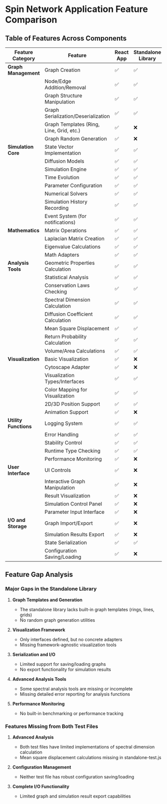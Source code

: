 # Spin Network Application Feature Comparison

## Table of Features Across Components

| Feature Category | Feature | React App | Standalone Library | standalone-test.js | test-simulation.js |
|-----------------|---------|-----------|-------------------|-------------------|-------------------|
| **Graph Management** | Graph Creation | ✅ | ✅ | ✅ | ✅ |
| | Node/Edge Addition/Removal | ✅ | ✅ | ✅ | ❌ |
| | Graph Structure Manipulation | ✅ | ✅ | ✅ | ❌ |
| | Graph Serialization/Deserialization | ✅ | ✅ | ❌ | ✅ |
| | Graph Templates (Ring, Line, Grid, etc.) | ✅ | ❌ | ✅ | ✅ |
| | Graph Random Generation | ✅ | ❌ | ✅ | ✅ |
| **Simulation Core** | State Vector Implementation | ✅ | ✅ | ✅ | ✅ |
| | Diffusion Models | ✅ | ✅ | ✅ | ✅ |
| | Simulation Engine | ✅ | ✅ | ✅ | ✅ |
| | Time Evolution | ✅ | ✅ | ✅ | ✅ |
| | Parameter Configuration | ✅ | ✅ | ✅ | ✅ |
| | Numerical Solvers | ✅ | ✅ | ❌ | ✅ |
| | Simulation History Recording | ✅ | ✅ | ❌ | ✅ |
| | Event System (for notifications) | ✅ | ✅ | ✅ | ❌ |
| **Mathematics** | Matrix Operations | ✅ | ✅ | ✅ | ✅ |
| | Laplacian Matrix Creation | ✅ | ✅ | ❌ | ✅ |
| | Eigenvalue Calculations | ✅ | ✅ | ❌ | ✅ |
| | Math Adapters | ✅ | ✅ | ❌ | ✅ |
| **Analysis Tools** | Geometric Properties Calculation | ✅ | ✅ | ✅ | ✅ |
| | Statistical Analysis | ✅ | ✅ | ✅ | ✅ |
| | Conservation Laws Checking | ✅ | ✅ | ❌ | ✅ |
| | Spectral Dimension Calculation | ✅ | ✅ | ❌ | ❌ |
| | Diffusion Coefficient Calculation | ✅ | ✅ | ❌ | ❌ |
| | Mean Square Displacement | ✅ | ✅ | ❌ | ❌ |
| | Return Probability Calculation | ✅ | ✅ | ❌ | ❌ |
| | Volume/Area Calculations | ✅ | ✅ | ✅ | ✅ |
| **Visualization** | Basic Visualization | ✅ | ❌ | ✅ | ✅ |
| | Cytoscape Adapter | ✅ | ❌ | ❌ | ✅ |
| | Visualization Types/Interfaces | ✅ | ✅ | ❌ | ❌ |
| | Color Mapping for Visualization | ✅ | ✅ | ✅ | ✅ |
| | 2D/3D Position Support | ✅ | ✅ | ✅ | ✅ |
| | Animation Support | ✅ | ❌ | ✅ | ❌ |
| **Utility Functions** | Logging System | ✅ | ✅ | ✅ | ✅ |
| | Error Handling | ✅ | ✅ | ✅ | ✅ |
| | Stability Control | ✅ | ✅ | ✅ | ✅ |
| | Runtime Type Checking | ✅ | ✅ | ❌ | ✅ |
| | Performance Monitoring | ✅ | ❌ | ❌ | ✅ |
| **User Interface** | UI Controls | ✅ | ❌ | ✅ | ❌ |
| | Interactive Graph Manipulation | ✅ | ❌ | ✅ | ❌ |
| | Result Visualization | ✅ | ❌ | ✅ | ✅ |
| | Simulation Control Panel | ✅ | ❌ | ✅ | ❌ |
| | Parameter Input Interface | ✅ | ❌ | ✅ | ❌ |
| **I/O and Storage** | Graph Import/Export | ✅ | ❌ | ❌ | ✅ |
| | Simulation Results Export | ✅ | ❌ | ❌ | ✅ |
| | State Serialization | ✅ | ✅ | ❌ | ✅ |
| | Configuration Saving/Loading | ✅ | ❌ | ❌ | ❌ |

## Feature Gap Analysis

### Major Gaps in the Standalone Library

1. **Graph Templates and Generation**
   - The standalone library lacks built-in graph templates (rings, lines, grids)
   - No random graph generation utilities
   
2. **Visualization Framework**
   - Only interfaces defined, but no concrete adapters
   - Missing framework-agnostic visualization tools
   
3. **Serialization and I/O**
   - Limited support for saving/loading graphs
   - No export functionality for simulation results
   
4. **Advanced Analysis Tools**
   - Some spectral analysis tools are missing or incomplete
   - Missing detailed error reporting for analysis functions

5. **Performance Monitoring**
   - No built-in benchmarking or performance tracking

### Features Missing from Both Test Files

1. **Advanced Analysis**
   - Both test files have limited implementations of spectral dimension calculation
   - Mean square displacement calculations missing in standalone-test.js

2. **Configuration Management**
   - Neither test file has robust configuration saving/loading
   
3. **Complete I/O Functionality**
   - Limited graph and simulation result export capabilities